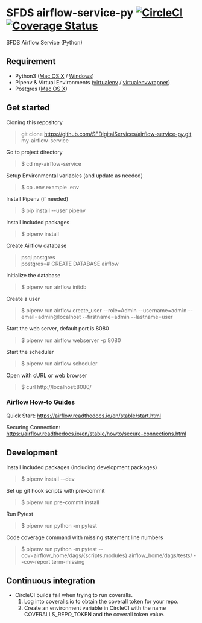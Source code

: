 # SFDS airflow-service-py [![CircleCI](https://badgen.net/circleci/github/SFDigitalServices/airflow-service-py/master)](https://circleci.com/gh/SFDigitalServices/airflow-service-py) [![Coverage Status](https://coveralls.io/repos/github/SFDigitalServices/airflow-service-py/badge.svg?branch=master)](https://coveralls.io/github/SFDigitalServices/airflow-service-py?branch=master)
SFDS Airflow Service (Python)

## Requirement
* Python3 
([Mac OS X](https://docs.python-guide.org/starting/install3/osx/) / [Windows](https://www.stuartellis.name/articles/python-development-windows/))
* Pipenv & Virtual Environments ([virtualenv](https://docs.python-guide.org/dev/virtualenvs/#virtualenvironments-ref) / [virtualenvwrapper](https://virtualenvwrapper.readthedocs.io/en/latest/))
* Postgres ([Mac OS X](https://wiki.postgresql.org/wiki/Homebrew))

## Get started

Cloning this repository 
> git clone https://github.com/SFDigitalServices/airflow-service-py.git my-airflow-service

Go to project directory
> $ cd my-airflow-service

Setup Environmental variables (and update as needed)
> $ cp .env.example .env

Install Pipenv (if needed)
> $ pip install --user pipenv

Install included packages
> $ pipenv install

Create Airflow database
> psql postgres  
> postgres=# CREATE DATABASE airflow

Initialize the database
> $ pipenv run airflow initdb

Create a user
> $ pipenv run airflow create_user --role=Admin --username=admin --email=admin@localhost --firstname=admin --lastname=user

Start the web server, default port is 8080
> $ pipenv run airflow webserver -p 8080

Start the scheduler
> $ pipenv run airflow scheduler

Open with cURL or web browser
> $ curl http://localhost:8080/

### Airflow How-to Guides
Quick Start: https://airflow.readthedocs.io/en/stable/start.html

Securing Connection: https://airflow.readthedocs.io/en/stable/howto/secure-connections.html

## Development 

Install included packages (including development packages)
> $ pipenv install --dev

Set up git hook scripts with pre-commit
> $ pipenv run pre-commit install

Run Pytest
> $ pipenv run python -m pytest

Code coverage command with missing statement line numbers  
> $ pipenv run python -m pytest --cov=airflow_home/dags/{scripts,modules} airflow_home/dags/tests/ --cov-report term-missing


## Continuous integration
* CircleCI builds fail when trying to run coveralls.
    1. Log into coveralls.io to obtain the coverall token for your repo.
    2. Create an environment variable in CircleCI with the name COVERALLS_REPO_TOKEN and the coverall token value.
